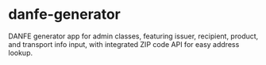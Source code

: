 # danfe-generator
DANFE generator app for admin classes, featuring issuer, recipient, product, and transport info input, with integrated ZIP code API for easy address lookup.
